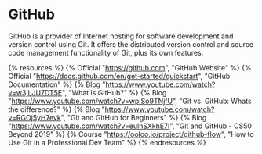 # GitHub

GitHub is a provider of Internet hosting for software development and version control using Git. It offers the distributed version control and source code management functionality of Git, plus its own features.

{% resources %}
  {% Official "https://github.com", "GitHub Website" %}
  {% Official "https://docs.github.com/en/get-started/quickstart", "GitHub Documentation" %}
  {% Blog "https://www.youtube.com/watch?v=w3jLJU7DT5E", "What is GitHub?" %}
  {% Blog "https://www.youtube.com/watch?v=wpISo9TNjfU", "Git vs. GitHub: Whats the difference?" %}
  {% Blog "https://www.youtube.com/watch?v=RGOj5yH7evk", "Git and GitHub for Beginners" %}
  {% Blog "https://www.youtube.com/watch?v=eulnSXkhE7I", "Git and GitHub - CS50 Beyond 2019" %}
  {% Course "https://ooloo.io/project/github-flow", "How to Use Git in a Professional Dev Team" %}
{% endresources %}